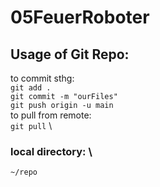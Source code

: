 # 05FeuerRoboter

## Usage of Git Repo: 
to commit sthg: \
``` git add . ``` \
``` git commit -m "ourFiles" ``` \
``` git push origin -u main ``` \
to pull from remote: \
``` git pull ``` \
### local directory: \
```~/repo```

